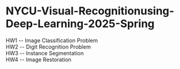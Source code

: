 # NYCU-Visual-Recognitionusing-Deep-Learning-2025-Spring
HW1 -- Image Classification Problem  
HW2 -- Digit Recognition Problem  
HW3 -- Instance Segmentation  
HW4 -- Image Restoration
